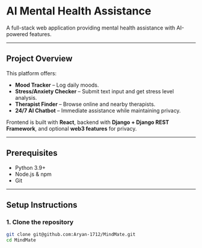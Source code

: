 # AI Mental Health Assistance

A full-stack web application providing mental health assistance with AI-powered features.

---

## **Project Overview**

This platform offers:

- **Mood Tracker** – Log daily moods.
- **Stress/Anxiety Checker** – Submit text input and get stress level analysis.
- **Therapist Finder** – Browse online and nearby therapists.
- **24/7 AI Chatbot** – Immediate assistance while maintaining privacy.

Frontend is built with **React**, backend with **Django + Django REST Framework**, and optional **web3 features** for privacy.

---

## **Prerequisites**

- Python 3.9+
- Node.js & npm
- Git

---

## **Setup Instructions**

### **1. Clone the repository**

```bash
git clone git@github.com:Aryan-1712/MindMate.git
cd MindMate
